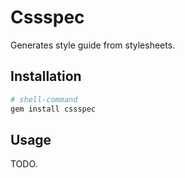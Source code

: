 # Cssspec
Generates style guide from stylesheets.

## Installation
```sh
# shell-command
gem install cssspec
```

## Usage
TODO.
